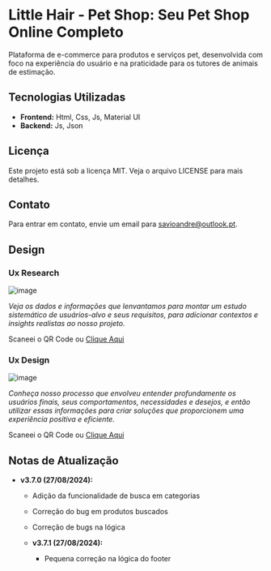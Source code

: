 # Little Hair - Pet Shop: Seu Pet Shop Online Completo

Plataforma de e-commerce para produtos e serviços pet, desenvolvida com foco na experiência do usuário e na praticidade para os tutores de animais de estimação.

## Tecnologias Utilizadas

* **Frontend:** Html, Css, Js, Material UI
* **Backend:** Js, Json

## Licença

Este projeto está sob a licença MIT. Veja o arquivo LICENSE para mais detalhes.

## Contato

Para entrar em contato, envie um email para [savioandre@outlook.pt](mailto:savioandre@outlook.pt?subject=Ol%C3%A1!+Vim+pelo+github).

## Design

### Ux Research
![image](https://github.com/user-attachments/assets/fa5ffe5a-7454-415f-9356-8beded771185)


*Veja os dados e informações que lenvantamos para montar um estudo sistemático de usuários-alvo e seus requisitos, para adicionar contextos e insights realistas ao nosso projeto.*

Scaneei o QR Code ou [Clique Aqui](https://www.figma.com/design/nXvWjWgKHXuPZusnhCBmtf/Little-Hair-Pet-Shop?node-id=0-1)


### Ux Design
![image](https://github.com/user-attachments/assets/80bb6355-11f5-4398-b7af-d02f1953311c)


*Conheça nosso processo que envolveu entender profundamente os usuários finais, seus comportamentos, necessidades e desejos, e então utilizar essas informações para criar soluções que proporcionem uma experiência positiva e eficiente.*

Scaneei o QR Code ou [Clique Aqui](https://www.figma.com/design/nXvWjWgKHXuPZusnhCBmtf/Little-Hair-Pet-Shop?node-id=116-135)


## Notas de Atualização

* **v3.7.0 (27/08/2024):**
    * Adição da funcionalidade de busca em categorias
    * Correção do bug em produtos buscados
    * Correção de bugs na lógica

    * **v3.7.1 (27/08/2024):**
        * Pequena correção na lógica do footer